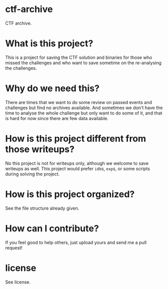 # ctf-archive
CTF archive.

# What is this project?
This is a project for saving the CTF solution and binaries for those who missed the challenges and
who want to save sometime on the re-analysing the challenges.

# Why do we need this?
There are times that we want to do some review on passed events and challenges but find no
archives available. And sometimes we don't have the time to analyse the whole challenge but
only want to do some of it, and that is hard for now since there are few data available.

# How is this project different from those writeups?
No this project is not for writeups only, although we welcome to save writeups as well. This project
would prefer `idb`s, `exp`s, or some scripts during solving the project.

# How is this project organized?
See the file structure already given.

# How can I contribute?
If you feel good to help others, just upload yours and send me a pull request!

# license
See license.
